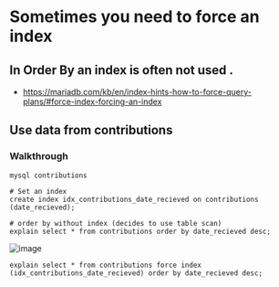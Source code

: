 # Sometimes you need to force an index 

## In Order By an index is often not used .

  * https://mariadb.com/kb/en/index-hints-how-to-force-query-plans/#force-index-forcing-an-index

## Use data from contributions 

### Walkthrough 

```
mysql contributions 
```

```
# Set an index
create index idx_contributions_date_recieved on contributions (date_recieved);
```

```
# order by without index (decides to use table scan)
explain select * from contributions order by date_recieved desc;
```

![image](https://github.com/user-attachments/assets/f5947f26-d2be-4c68-9b80-8ef14933327e)

```
explain select * from contributions force index (idx_contributions_date_recieved) order by date_recieved desc;
```
